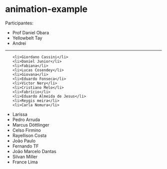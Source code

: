 # animation-example

Participantes:

<ul>
	<li>Prof Daniel Obara</li>
	<li>Yellowbelt Tay</li>
	<li>Andrei</li>
</ul>
  <hr/>
  <ul>
  
	<li>Giordano Cassini</li>
	<li>Daniel Junior</li>
	<li>Fabiana</li>
	<li>Lucas Cosendey</li>
	<li>Giovana</li>
	<li>Eduardo Fonseca</li>
	<li>Victor Nery</li>
	<li>Cristiano Melo</li>
	<li>Fabrício</li>
	<li>Eduardo Almeida de Jesus</li>
	<li>Reygis meira</li>
	<li>Carla Nomura</li>
  <li>Larissa</li>
	<li>Pedro Arruda</li>
	<li>Marcus Döttlinger</li>
	<li>Celso Firmino</li>
	<li>Rayellison Costa </li>
	<li>João Paulo</li>
	<li>Fernando TF</li>
  <li>João Marcelo Dantas</li>
	<li>Silvan Miller</li>
	<li>France Lima</li>

</ul>